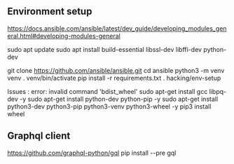 
## Environment setup
https://docs.ansible.com/ansible/latest/dev_guide/developing_modules_general.html#developing-modules-general

sudo apt update
sudo apt install build-essential libssl-dev libffi-dev python-dev

git clone https://github.com/ansible/ansible.git
cd ansible
python3 -m venv venv
. venv/bin/activate
pip install -r requirements.txt
. hacking/env-setup

Issues : error: invalid command 'bdist_wheel'
sudo apt-get install gcc libpq-dev -y
sudo apt-get install python-dev  python-pip -y
sudo apt-get install python3-dev python3-pip python3-venv python3-wheel -y
pip3 install wheel

## Graphql client
https://github.com/graphql-python/gql
pip install --pre gql